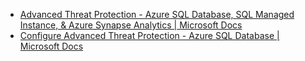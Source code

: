 - [Advanced Threat Protection - Azure SQL Database, SQL Managed Instance, & Azure Synapse Analytics | Microsoft Docs](https://docs.microsoft.com/en-us/azure/azure-sql/database/threat-detection-overview)
- [Configure Advanced Threat Protection - Azure SQL Database | Microsoft Docs](https://docs.microsoft.com/en-us/azure/azure-sql/database/threat-detection-configure)
